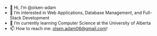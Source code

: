 - 👋 Hi, I’m @olsen-adam
- 👀 I’m interested in Web Applications, Database Management, and Full-Stack Development
- 🌱 I’m currently learning Computer Science at the University of Alberta
- 📫 How to reach me: olsen.adam06@gmail.com!

<!---
olsen-adam/olsen-adam is a ✨ special ✨ repository because its `README.md` (this file) appears on your GitHub profile.
You can click the Preview link to take a look at your changes.
--->

